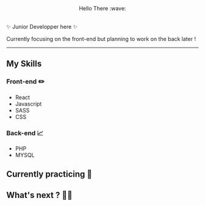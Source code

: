 <div align="center">Hello There :wave: </div>

<br>
       
:sparkles: Junior Developper here :sparkles:

Currently focusing on the front-end but planning to work on the back later ! 

***

## My Skills

### Front-end ✏️

- React
- Javascript
- SASS
- CSS

### Back-end 📈

- PHP
- MYSQL

## Currently practicing :book:


## What's next ? 🏃‍♂️

<!--
**Tatatarjaika/Tatatarjaika** is a ✨ _special_ ✨ repository because its `README.md` (this file) appears on your GitHub profile.

Here are some ideas to get you started:

- 🔭 I’m currently working on ...
- 🌱 I’m currently learning ...
- 👯 I’m looking to collaborate on ...
- 🤔 I’m looking for help with ...
- 💬 Ask me about ...
- 📫 How to reach me: ...
- 😄 Pronouns: ...
- ⚡ Fun fact: ...
-->
